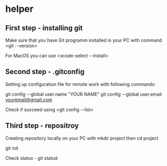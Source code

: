 # helper

## First step - installing git

Make sure that you have Git programm installed in your PC with command <git --version>

For MacOS you can use <xcode-select --install> 

## Second step - .gitconfig

Setting up configuration file for remote work with following commands:

git config --global user.name "YOUR NAME"
git config --global user.email youremail@gmail.com

Check if succeed using <git config --list> 

## Third step - repositroy 

Creating repository locally on your PC with mkdir project then cd project

git init 

Check status - git statud
